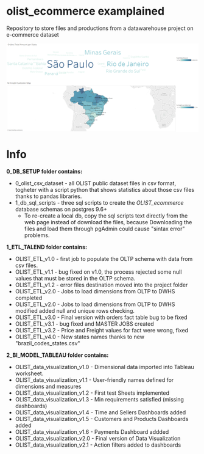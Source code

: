 # olist_ecommerce examplained
Repository to store files and productions from a datawarehouse project on e-commerce dataset

![A test image](screenshots/customers_dashboard.png)

# Info
**0_DB_SETUP folder contains:**
* 0_olist_csv_dataset - all OLIST public dataset files in csv format, togheter with a script python that shows statistics about those csv files thanks to pandas libraries.  
* 1_db_sql_scripts - three sql scripts to create the *OLIST_ecommerce* database schemas on postgres 9.6+
  * To re-create a local db, copy the sql scripts text directly from the web page instead of download the files, because Downloading the files and load them through pgAdmin could cause "sintax error" problems.

**1_ETL_TALEND folder contains:**
* OLIST_ETL_v1.0 - first job to populate the OLTP schema with data from csv files.
* OLIST_ETL_v1.1 - bug fixed on v1.0, the process rejected some null values that must be stored in the OLTP schema.
* OLIST_ETL_v1.2 - error files destination moved into the project folder
* OLIST_ETL_v2.0 - Jobs to load dimensions from OLTP to DWHS completed
* OLIST_ETL_v2.0 - Jobs to load dimensions from OLTP to DWHS modified added null and unique rows checking.
* OLIST_ETL_v3.0 - Final version with orders fact table bug to be fixed 
* OLIST_ETL_v3.1 - bug fixed and MASTER JOBS created
* OLIST_ETL_v3.2 - Price and Freight values for fact were wrong, fixed
* OLIST_ETL_v4.0 - New states names thanks to new "brazil_codes_states.csv"

**2_BI_MODEL_TABLEAU folder contains:**
* OLIST_data_visualization_v1.0 - Dimensional data imported into Tableau worksheet.
* OLIST_data_visualization_v1.1 - User-friendly names defined for dimensions and measures
* OLIST_data_visualization_v1.2 - First test Sheets implemented
* OLIST_data_visualization_v1.3 - Min requirements satisfied (missing dashboards)
* OLIST_data_visualization_v1.4 - Time and Sellers Dashboards added
* OLIST_data_visualization_v1.5 - Customers and Products Dashboards added
* OLIST_data_visualization_v1.6 - Payments Dashboard addded
* OLIST_data_visualization_v2.0 - Final version of Data Visualization
* OLIST_data_visualization_v2.1 - Action filters added to dashboards

